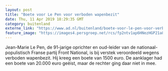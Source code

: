 ```yaml
---
layout: post
title: "Boete voor Le Pen voor verboden wapenbezit"
date: Thu, 11 Apr 2019 18:29:35 GMT
category: buitenland
externe_link: "https://www.ad.nl/buitenland/boete-voor-le-pen-voor-verboden-wapenbezit~ac5a2c80/"
feature_image: "https://images4.persgroep.net/rcs/fp2ntv1ap6HNezHGP21a8M2-ADQ/diocontent/119682594/_fitwidth/400/?appId=21791a8992982cd8da851550a453bd7f&quality=0.7"
---
```


Jean-Marie Le Pen, de 91-jarige oprichter en oud-leider van de nationaal-populistisch Franse partij Front National, is bij verstek veroordeeld wegens verboden wapenbezit. Hij kreeg een boete van 1500 euro. De aanklager had een boete van 20.000 euro geëist, maar de rechter ging daar niet in mee.
